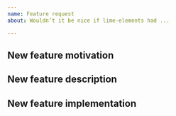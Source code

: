 ```yaml
---
name: Feature request
about: Wouldn’t it be nice if lime-elements had ...

---
```


## New feature motivation

<!-- Describe the context, the use-case and the advantages of the feature request. -->

## New feature description

<!-- Describe the functional changes that would have to be made in lime-elements. -->

## New feature implementation

<!-- Optionally describe the technical changes to be made in lime-elements. -->
